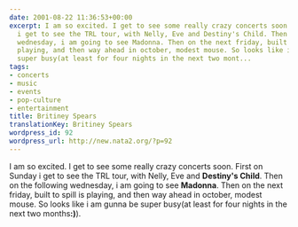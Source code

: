 ```yaml
---
date: 2001-08-22 11:36:53+00:00
excerpt: I am so excited. I get to see some really crazy concerts soon. First on Sunday
  i get to see the TRL tour, with Nelly, Eve and Destiny's Child. Then on the following
  wednesday, i am going to see Madonna. Then on the next friday, built to spill is
  playing, and then way ahead in october, modest mouse. So looks like i am gunna be
  super busy(at least for four nights in the next two mont...
tags:
- concerts
- music
- events
- pop-culture
- entertainment
title: Britiney Spears
translationKey: Britiney Spears
wordpress_id: 92
wordpress_url: http://new.nata2.org/?p=92
---
```


I am so excited. I get to see some really crazy concerts soon. First on Sunday i get to see the TRL tour, with Nelly, Eve and <b>Destiny's Child</b>. Then on the following wednesday, i am going to see <b>Madonna</b>. Then on the next friday, built to spill is playing, and then way ahead in october, modest mouse. So looks like i am gunna be super busy(at least for four nights in the next two months<b>:)</b>).